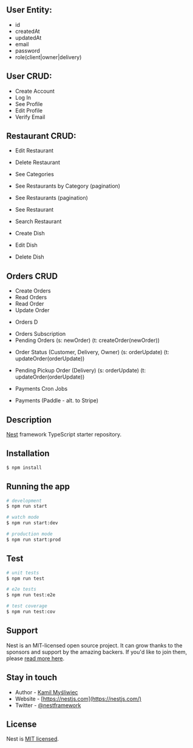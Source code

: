 ## User Entity:

- id
- createdAt
- updatedAt
- email
- password
- role(client|owner|delivery)

## User CRUD:

* Create Account
* Log In
* See Profile
* Edit Profile
* Verify Email

## Restaurant CRUD:

* Edit Restaurant 
* Delete Restaurant

* See Categories
* See Restaurants by Category (pagination)
* See Restaurants (pagination)
* See Restaurant
* Search Restaurant

* Create Dish
* Edit Dish
* Delete Dish

## Orders CRUD
* Create Orders 
* Read Orders
* Read Order
* Update Order
- Orders D

* Orders Subscription 
* Pending Orders (s: newOrder) (t: createOrder(newOrder))
- Order Status (Customer, Delivery, Owner) (s: orderUpdate) (t: updateOrder(orderUpdate))
- Pending Pickup Order (Delivery) (s: orderUpdate) (t: updateOrder(orderUpdate))

- Payments Cron Jobs
- Payments (Paddle - alt. to Stripe)

## Description

[Nest](https://github.com/nestjs/nest) framework TypeScript starter repository.

## Installation

```bash
$ npm install
```

## Running the app

```bash
# development
$ npm run start

# watch mode
$ npm run start:dev

# production mode
$ npm run start:prod
```

## Test

```bash
# unit tests
$ npm run test

# e2e tests
$ npm run test:e2e

# test coverage
$ npm run test:cov
```

## Support

Nest is an MIT-licensed open source project. It can grow thanks to the sponsors and support by the amazing backers. If you'd like to join them, please [read more here](https://docs.nestjs.com/support).

## Stay in touch

- Author - [Kamil Myśliwiec](https://kamilmysliwiec.com)
- Website - [https://nestjs.com](https://nestjs.com/)
- Twitter - [@nestframework](https://twitter.com/nestframework)

## License

Nest is [MIT licensed](LICENSE).
